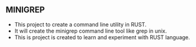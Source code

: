 ## MINIGREP

- This project to create a command line utility in RUST.
- It will create the minigrep command line tool like grep in unix.
- This is project is created to learn and experiment with RUST language.

